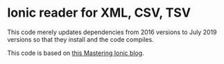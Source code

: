 # Ionic reader for XML, CSV, TSV

This code merely updates dependencies from 2016 versions to July 2019 versions so that they install and the code compiles.

This code is based on [this Mastering Ionic blog](http://masteringionic.com/blog/2016-12-18-parsing-xml-csv-and-tsv-files-with-ionic/).


